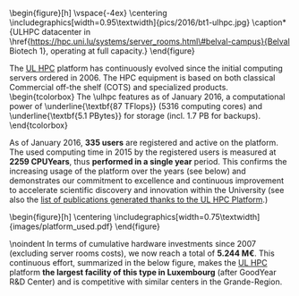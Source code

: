 \begin{figure}[h]
    \vspace{-4ex}
    \centering \includegraphics[width=0.95\textwidth]{pics/2016/bt1-ulhpc.jpg}
    \caption*{ULHPC datacenter in \href{https://hpc.uni.lu/systems/server_rooms.html\#belval-campus}{Belval Biotech 1}, operating at full capacity.}
\end{figure}

The [UL HPC](http://hpc.uni.lu) platform has continuously evolved since the initial computing servers ordered in 2006.
The HPC equipment is based on both classical Commercial off-the shelf (COTS) and specialized products.
\begin{tcolorbox}
  The \ulhpc features as of January 2016, a computational power of \underline{\textbf{87 TFlops}}
  (5316 computing cores) and \underline{\textbf{5.1 PBytes}} for storage (incl. 1.7 PB for backups).
\end{tcolorbox}

As of January 2016, **335 users** are registered and active on the platform.
The used computing time in 2015 by the registered users is measured at **__2259__ CPUYears**, thus __performed in a single year__ period. This confirms the increasing usage of the platform over the years (see below) and demonstrates our commitment to excellence and continuous improvement to accelerate scientific discovery and innovation within the University (see also the [list of publications generated thanks to the UL HPC Platform](http://orbilu.uni.lu/simple-search?query=%28%28researchcenter%3AULHPC%29%29&title=Publications+generated+thanks+to+the+UL+HPC+Platform&sort_by0=1&order0=DESC&sort_by1=3&order1=ASC&sort_by2=2&order2=ASC).)

\begin{figure}[h]
  \centering \includegraphics[width=0.75\textwidth]{images/platform_used.pdf}
\end{figure}

\noindent
In terms of cumulative hardware investments since 2007 (excluding server rooms costs), we now reach a total of __5.244 M€__. This continuous effort, summarized in the below figure, makes the [UL HPC](http://hpc.uni.lu) platform __the largest facility of this type in Luxembourg__ (after GoodYear R&D Center) and is competitive with similar centers in the Grande-Region.


<!--


\begin{figure}[h]
  \centering \includegraphics[width=0.95\textwidth]{images//ulhpc_investment.pdf}
\end{figure}

In 2016, a new supercomputing site will be opened at the Belval campus, in the House of Knowledge's Computing Center (Maison du Savoir - Centre de Calcul, shown below). The new site will host the HPC equipment designed to support and advance the next generation science at the UL.

\begin{figure}[h]
  \centering \includegraphics[width=0.8\textwidth]{pics/2016/msa-cdc.jpg}
\end{figure}

-->
